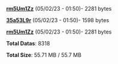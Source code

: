 [**rm5Um1Zz**](/data/rm5Um1Zz.txt) (05/02/23 - 01:50)- 2281 bytes

[**35a53L9r**](/data/35a53L9r.txt) (05/02/23 - 01:50)- 1598 bytes

[**rm5Um1Zz**](/data/rm5Um1Zz.txt) (05/02/23 - 01:50)- 2281 bytes

**Total Datas**: 8318

**Total Size**: 55.71 MB / 55.7 MB